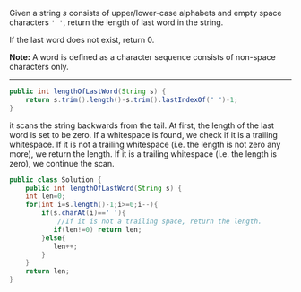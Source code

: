 Given a string *s* consists of upper/lower-case alphabets and empty space characters `' '`, return the length of last word in the string.

If the last word does not exist, return 0.

**Note:** A word is defined as a character sequence consists of non-space characters only.

---

```JAVA
public int lengthOfLastWord(String s) {
    return s.trim().length()-s.trim().lastIndexOf(" ")-1;
}
```

it scans the string backwards from the tail. At first, the length of the last word is set to be zero. If a whitespace is found, we check if it is a trailing whitespace. If it is not a trailing whitespace (i.e. the length is not zero any more), we return the length. If it is a trailing whitespace (i.e. the length is zero), we continue the scan.

```JAVA
public class Solution {
    public int lengthOfLastWord(String s) {
    int len=0;
    for(int i=s.length()-1;i>=0;i--){
        if(s.charAt(i)==' '){
            //If it is not a trailing space, return the length.
           if(len!=0) return len;
        }else{
           len++;
        }
    }
    return len;
}
```



